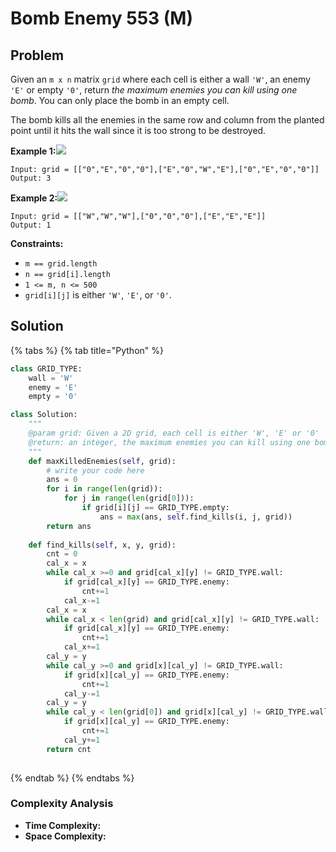 # Bomb Enemy 553 \(M\)

## Problem

Given an `m x n` matrix `grid` where each cell is either a wall `'W'`, an enemy `'E'` or empty `'0'`, return _the maximum enemies you can kill using one bomb_. You can only place the bomb in an empty cell.

The bomb kills all the enemies in the same row and column from the planted point until it hits the wall since it is too strong to be destroyed.

**Example 1:**![](https://assets.leetcode.com/uploads/2021/03/27/bomb1-grid.jpg)

```text
Input: grid = [["0","E","0","0"],["E","0","W","E"],["0","E","0","0"]]
Output: 3
```

**Example 2:**![](https://assets.leetcode.com/uploads/2021/03/27/bomb2-grid.jpg)

```text
Input: grid = [["W","W","W"],["0","0","0"],["E","E","E"]]
Output: 1
```

**Constraints:**

* `m == grid.length`
* `n == grid[i].length`
* `1 <= m, n <= 500`
* `grid[i][j]` is either `'W'`, `'E'`, or `'0'`.

## Solution 

{% tabs %}
{% tab title="Python" %}
```python
class GRID_TYPE:
    wall = 'W'
    enemy = 'E'
    empty = '0'

class Solution:
    """
    @param grid: Given a 2D grid, each cell is either 'W', 'E' or '0'
    @return: an integer, the maximum enemies you can kill using one bomb
    """
    def maxKilledEnemies(self, grid):
        # write your code here
        ans = 0
        for i in range(len(grid)):
            for j in range(len(grid[0])):
                if grid[i][j] == GRID_TYPE.empty:
                    ans = max(ans, self.find_kills(i, j, grid))
        return ans
    
    def find_kills(self, x, y, grid):
        cnt = 0
        cal_x = x
        while cal_x >=0 and grid[cal_x][y] != GRID_TYPE.wall:
            if grid[cal_x][y] == GRID_TYPE.enemy:
                cnt+=1
            cal_x-=1
        cal_x = x
        while cal_x < len(grid) and grid[cal_x][y] != GRID_TYPE.wall:
            if grid[cal_x][y] == GRID_TYPE.enemy:
                cnt+=1
            cal_x+=1
        cal_y = y
        while cal_y >=0 and grid[x][cal_y] != GRID_TYPE.wall:
            if grid[x][cal_y] == GRID_TYPE.enemy:
                cnt+=1
            cal_y-=1
        cal_y = y
        while cal_y < len(grid[0]) and grid[x][cal_y] != GRID_TYPE.wall:
            if grid[x][cal_y] == GRID_TYPE.enemy:
                cnt+=1
            cal_y+=1
        return cnt
            
```
{% endtab %}
{% endtabs %}

### Complexity Analysis

* **Time Complexity:**
* **Space Complexity:**

